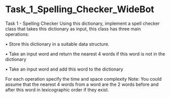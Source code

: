 # Task_1_Spelling_Checker_WideBot

Task 1 - Spelling Checker
Using this dictionary, implement a spell checker class that takes this dictionary as input, this
class has three main operations:

• Store this dictionary in a suitable data structure.

• Take an input word and return the nearest 4 words if this word is not in the dictionary

• Take an input word and add this word to the dictionary

For each operation specify the time and space complexity
Note: You could assume that the nearest 4 words from a word are the 2 words before and
after this word in lexicographic order if they exist.
